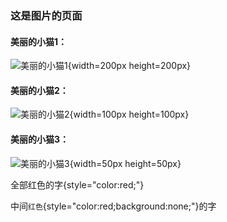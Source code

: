 ### 这是图片的页面

#### 美丽的小猫1：
![美丽的小猫1](img/cat.png){width=200px height=200px}

#### 美丽的小猫2：
![美丽的小猫2](img/cat.png){width=100px height=100px}

#### 美丽的小猫3：
![美丽的小猫3](img/cat.png){width=50px height=50px}

全部红色的字{style="color:red;"}

中间`红色`{style="color:red;background:none;"}的字
